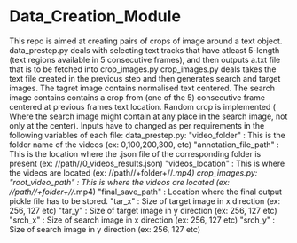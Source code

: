 # Data_Creation_Module

This repo is aimed at creating pairs of crops of image around a text object.
data_prestep.py deals with selecting text tracks that have atleast 5-length (text regions available in 5 consecutive frames), and then outputs
  a.txt file that is to be fetched into crop_images.py
crop_images.py deals takes the text file created in the previous step and then generates search and target images.
  The tagret image contains normalised text centered.
  The search image contains contains a crop from (one of the 5) consecutive frame centered at previous frames text location.
  Random crop is implemented ( Where the search image might contain at any place in the search image, not only at the center).
Inputs have to changed as per requirements in the following variables of each file:
  data_prestep.py:
    "video_folder" : This is the folder name of the videos (ex: 0,100,200,300, etc)
    "annotation_file_path" : This is the location where the .json file of the corresponding folder is present (ex: //path//0_videos_results.json)
    "videos_location" : This is where the videos are located (ex: //path//+folder+//*.mp4)
  crop_images.py:
    "root_video_path" : This is where the videos are located (ex: //path//+folder+//*.mp4)
    "final_save_path" : Location where the final output pickle file has to be stored.
    "tar_x" : Size of target image in x direction (ex: 256, 127 etc)
    "tar_y" : Size of target image in y direction (ex: 256, 127 etc)
    "srch_x" : Size of search image in x direction (ex: 256, 127 etc)
    "srch_y" : Size of search image in y direction (ex: 256, 127 etc)
    
